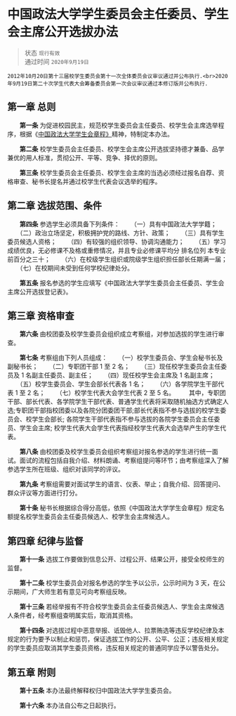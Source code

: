 # 中国政法大学学生委员会主任委员、学生会主席公开选拔办法

> 状态 `现行有效` <br>
通过时间 `2020年9月19日`

```text
2012年10月20日第十三届校学生委员会第十一次全体委员会议审议通过并公布执行.<br>2020年9月19日第二十次学生代表大会筹备委员会第一次会议审议通过本修订版并公布执行.
```

## 第一章  总则

　　**第一条** 为促进校园民主，规范校学生委员会主任委员、校学生会主席选举程序，根据《[中国政法大学学生会章程》](https://doc.rickylee.cn/web/#/5?page_id=27 "中国政法大学学生会章程》")精神，特制定本办法。

　　**第二条** 校学生委员会主任委员、校学生会主席公开选拔坚持德才兼备、品学兼优的用人标准，贯彻公开、平等、竞争、择优的原则。

　　**第三条** 校学生委员会主任委员、校学生会主席的当选必须经过报名自荐、资格审查、秘书长提名并通过校学生代表会议选举的程序。

## 第二章  选拔范围、条件

　　**第四条** 参选学生必须具备下列条件：
　　（一）具有中国政法大学学籍；
　　（二）政治立场坚定，积极拥护党的路线、方针、政策；
　　（三）具有学生委员候选人资格；
　　（四）有较强的组织领导、协调沟通能力；
　　（五）学习成绩优良，无必修课不及格或重修情况，并且专业必修课平均分 排名位列 本专业前百分之三十；
　　（六）在校级学生组织或院级学生组织担任部长任期满一届；
　　（七）在校期间未受到任何学校纪律处分。

　　**第五条** 报名参选的学生应填写《中国政法大学学生委员会主任委员、学生会主席公开选拔登记表》。

## 第三章  资格审查

　　**第六条** 由校团委及校学生委员会组织成立考察组，对参加选拔的学生进行审查。

　　**第七条** 考察组由下列人员组成：
　　（一）校学生委员会、学生会秘书长及副秘书长；
　　（二）专职团干部 1 至 2 名；
　　（三）现任校学生委员会主任委员及 1 名副主任委员、副主任；
　　（四）现任校学生会主席及 1 名副主席；
　　（五）校学生委员会、学生会部长代表各 1 名；
　　（六）各学院学生干部代表 1 至 2 名；
　　（七）校学生代表大会学生代表 2 至 5 名。
　　其中，专职团干部、部长代表、各学院学生干部代表、普通学生代表将采取随机抽选方式确定人选;专职团干部指校团委以及各院分团委团干部;部长代表指不参与选拔的校学生委员会、校学生会部长; 各院学生干部代表指不参与选拔的各院学生委员会主任委员、学生会主席; 校学生代表大会学生代表指经校学生代表大会选举产生的学生代表。

　　**第八条** 由校团委及校学生委员会组织考察组对报名参选的学生进行统一面试。面试的流程包括自我介绍、材料朗诵、考察组提问等环节；由考察组深入了解参选学生所在班级、组织对该同学的评议。

　　**第九条** 考察组需要对面试学生的语言、仪表、举止；自我介绍、回答提问、群众评议等方面进行打分。

　　**第十条** 秘书长根据综合得分高低，依照《中国政法大学学生会章程》规定名额提名校学生委员会主任委员候选人、校学生会主席候选人。

## 第四章  纪律与监督

　　**第十一条** 选拔工作要做到信息公开、过程公开、结果公开，接受全校师生的监督。

　　**第十二条** 校学生委员会对报名参选的学生予以公示，公示时间为 3 天，在公示期间，广大师生若有意见可向考察组反映。 

　　**第十三条** 若经举报有不符合校学生委员会主任委员候选人、学生会主席候选人条件者，经考察组查明属实后，取消其资格。 

　　**第十四条** 对选拔过程中恶意举报、诋毁他人、拉票贿选等违反学校纪律及本规定的行为要予以制止和惩罚，保证选拔工作的公开、公平、公正；违反相关规定的学生委员应取消其学生委员资格，违反相关规定的普通同学应予以警告处分。

## 第五章  附则

　　**第十五条** 本办法最终解释权归中国政法大学学生委员会。

　　**第十六条** 本办法自公布之日起执行。